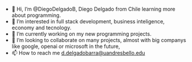 - 👋 Hi, I’m @DiegoDelgadoB, Diego Delgado from Chile learning more about programming.
- 👀 I’m interested in full stack development, business inteligence, economy and tecnology.
- 🌱 I’m currently working on my new programming projects.
- 💞️ I’m looking to collaborate on many projects, almost with big companys like google, openai or microsoft in the future,
- 📫 How to reach me d.delgadobarra@uandresbello.edu

<!---
DiegoDelgadoB/DiegoDelgadoB is a ✨ special ✨ repository because its `README.md` (this file) appears on your GitHub profile.
You can click the Preview link to take a look at your changes.
--->
